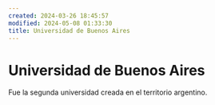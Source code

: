 ```yaml
---
created: 2024-03-26 18:45:57
modified: 2024-05-08 01:33:30
title: Universidad de Buenos Aires
---
```


# Universidad de Buenos Aires

Fue la segunda universidad creada en el territorio argentino.
